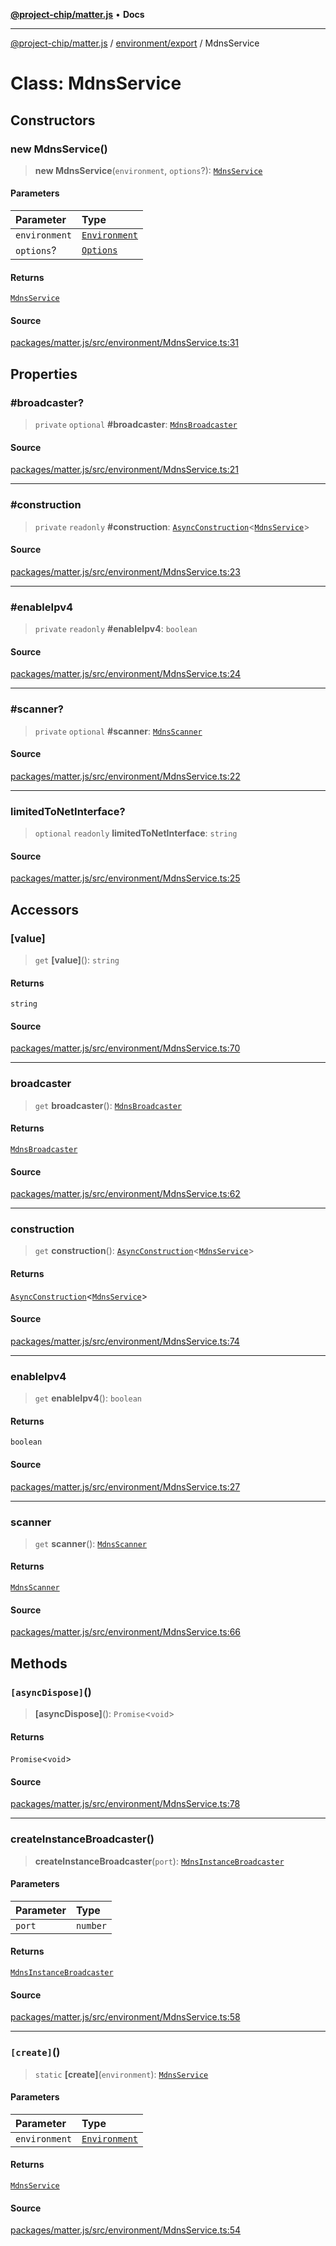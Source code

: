 [**@project-chip/matter.js**](../../../README.md) • **Docs**

***

[@project-chip/matter.js](../../../modules.md) / [environment/export](../README.md) / MdnsService

# Class: MdnsService

## Constructors

### new MdnsService()

> **new MdnsService**(`environment`, `options`?): [`MdnsService`](MdnsService.md)

#### Parameters

| Parameter | Type |
| :------ | :------ |
| `environment` | [`Environment`](Environment.md) |
| `options`? | [`Options`](../namespaces/MdnsService/interfaces/Options.md) |

#### Returns

[`MdnsService`](MdnsService.md)

#### Source

[packages/matter.js/src/environment/MdnsService.ts:31](https://github.com/project-chip/matter.js/blob/7a8cbb56b87d4ccf34bec5a9a95ab40a1711324f/packages/matter.js/src/environment/MdnsService.ts#L31)

## Properties

### #broadcaster?

> `private` `optional` **#broadcaster**: [`MdnsBroadcaster`](../../../mdns/export/classes/MdnsBroadcaster.md)

#### Source

[packages/matter.js/src/environment/MdnsService.ts:21](https://github.com/project-chip/matter.js/blob/7a8cbb56b87d4ccf34bec5a9a95ab40a1711324f/packages/matter.js/src/environment/MdnsService.ts#L21)

***

### #construction

> `private` `readonly` **#construction**: [`AsyncConstruction`](../../../behavior/cluster/export/-internal-/interfaces/AsyncConstruction.md)\<[`MdnsService`](MdnsService.md)\>

#### Source

[packages/matter.js/src/environment/MdnsService.ts:23](https://github.com/project-chip/matter.js/blob/7a8cbb56b87d4ccf34bec5a9a95ab40a1711324f/packages/matter.js/src/environment/MdnsService.ts#L23)

***

### #enableIpv4

> `private` `readonly` **#enableIpv4**: `boolean`

#### Source

[packages/matter.js/src/environment/MdnsService.ts:24](https://github.com/project-chip/matter.js/blob/7a8cbb56b87d4ccf34bec5a9a95ab40a1711324f/packages/matter.js/src/environment/MdnsService.ts#L24)

***

### #scanner?

> `private` `optional` **#scanner**: [`MdnsScanner`](../../../mdns/export/classes/MdnsScanner.md)

#### Source

[packages/matter.js/src/environment/MdnsService.ts:22](https://github.com/project-chip/matter.js/blob/7a8cbb56b87d4ccf34bec5a9a95ab40a1711324f/packages/matter.js/src/environment/MdnsService.ts#L22)

***

### limitedToNetInterface?

> `optional` `readonly` **limitedToNetInterface**: `string`

#### Source

[packages/matter.js/src/environment/MdnsService.ts:25](https://github.com/project-chip/matter.js/blob/7a8cbb56b87d4ccf34bec5a9a95ab40a1711324f/packages/matter.js/src/environment/MdnsService.ts#L25)

## Accessors

### \[value\]

> `get` **\[value\]**(): `string`

#### Returns

`string`

#### Source

[packages/matter.js/src/environment/MdnsService.ts:70](https://github.com/project-chip/matter.js/blob/7a8cbb56b87d4ccf34bec5a9a95ab40a1711324f/packages/matter.js/src/environment/MdnsService.ts#L70)

***

### broadcaster

> `get` **broadcaster**(): [`MdnsBroadcaster`](../../../mdns/export/classes/MdnsBroadcaster.md)

#### Returns

[`MdnsBroadcaster`](../../../mdns/export/classes/MdnsBroadcaster.md)

#### Source

[packages/matter.js/src/environment/MdnsService.ts:62](https://github.com/project-chip/matter.js/blob/7a8cbb56b87d4ccf34bec5a9a95ab40a1711324f/packages/matter.js/src/environment/MdnsService.ts#L62)

***

### construction

> `get` **construction**(): [`AsyncConstruction`](../../../behavior/cluster/export/-internal-/interfaces/AsyncConstruction.md)\<[`MdnsService`](MdnsService.md)\>

#### Returns

[`AsyncConstruction`](../../../behavior/cluster/export/-internal-/interfaces/AsyncConstruction.md)\<[`MdnsService`](MdnsService.md)\>

#### Source

[packages/matter.js/src/environment/MdnsService.ts:74](https://github.com/project-chip/matter.js/blob/7a8cbb56b87d4ccf34bec5a9a95ab40a1711324f/packages/matter.js/src/environment/MdnsService.ts#L74)

***

### enableIpv4

> `get` **enableIpv4**(): `boolean`

#### Returns

`boolean`

#### Source

[packages/matter.js/src/environment/MdnsService.ts:27](https://github.com/project-chip/matter.js/blob/7a8cbb56b87d4ccf34bec5a9a95ab40a1711324f/packages/matter.js/src/environment/MdnsService.ts#L27)

***

### scanner

> `get` **scanner**(): [`MdnsScanner`](../../../mdns/export/classes/MdnsScanner.md)

#### Returns

[`MdnsScanner`](../../../mdns/export/classes/MdnsScanner.md)

#### Source

[packages/matter.js/src/environment/MdnsService.ts:66](https://github.com/project-chip/matter.js/blob/7a8cbb56b87d4ccf34bec5a9a95ab40a1711324f/packages/matter.js/src/environment/MdnsService.ts#L66)

## Methods

### `[asyncDispose]`()

> **\[asyncDispose\]**(): `Promise`\<`void`\>

#### Returns

`Promise`\<`void`\>

#### Source

[packages/matter.js/src/environment/MdnsService.ts:78](https://github.com/project-chip/matter.js/blob/7a8cbb56b87d4ccf34bec5a9a95ab40a1711324f/packages/matter.js/src/environment/MdnsService.ts#L78)

***

### createInstanceBroadcaster()

> **createInstanceBroadcaster**(`port`): [`MdnsInstanceBroadcaster`](../../../node/export/-internal-/classes/MdnsInstanceBroadcaster.md)

#### Parameters

| Parameter | Type |
| :------ | :------ |
| `port` | `number` |

#### Returns

[`MdnsInstanceBroadcaster`](../../../node/export/-internal-/classes/MdnsInstanceBroadcaster.md)

#### Source

[packages/matter.js/src/environment/MdnsService.ts:58](https://github.com/project-chip/matter.js/blob/7a8cbb56b87d4ccf34bec5a9a95ab40a1711324f/packages/matter.js/src/environment/MdnsService.ts#L58)

***

### `[create]`()

> `static` **\[create\]**(`environment`): [`MdnsService`](MdnsService.md)

#### Parameters

| Parameter | Type |
| :------ | :------ |
| `environment` | [`Environment`](Environment.md) |

#### Returns

[`MdnsService`](MdnsService.md)

#### Source

[packages/matter.js/src/environment/MdnsService.ts:54](https://github.com/project-chip/matter.js/blob/7a8cbb56b87d4ccf34bec5a9a95ab40a1711324f/packages/matter.js/src/environment/MdnsService.ts#L54)
